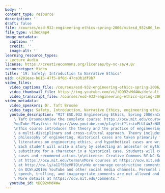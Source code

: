 ```yaml
---
body: ''
content_type: resource
description: ''
draft: false
file: /courses/esd-932-engineering-ethics-spring-2006/mitesd_932s06_lec19_360p_16_9.mp4
file_type: video/mp4
image_metadata:
  caption: ''
  credit: ''
  image-alt: ''
learning_resource_types:
- Lecture Audio
license: https://creativecommons.org/licenses/by-nc-sa/4.0/
resourcetype: Video
title: '19: Safety; Introduction to Narrative Ethics'
uid: c4201eae-b615-47f5-8f6d-47ca3b1df9b7
video_files:
  video_captions_file: /courses/esd-932-engineering-ethics-spring-2006/13x5Q4E7ecIWHbpcdbGQ9WS9xeK842qVX_transcript.webvtt
  video_thumbnail_file: https://img.youtube.com/vi/tDQ92vMd4Ww/default.jpg
  video_transcript_file: /courses/esd-932-engineering-ethics-spring-2006/13x5Q4E7ecIWHbpcdbGQ9WS9xeK842qVX_transcript.pdf
video_metadata:
  video_speakers: Dr. Taft Broome
  video_tags: Safety, Introduction, Narrative Ethics, engineering ethics
  youtube_description: "MIT ESD.932 Engineering Ethics, Spring 2006\nInstructor: Dr.\
    \ Taft Broome\nView the complete course: https://ocw.mit.edu/courses/esd-932-engineering-ethics-spring-2006/\n\
    YouTube Playlist: https://www.youtube.com/playlist?list=PLUl4u3cNGP61YF5HCMnGUwJ8D-PNNs3OR\n\
    \nThis course introduces the theory and the practice of engineering ethics using\
    \ a multi-disciplinary and cross-cultural approach. Theory includes ethics and\
    \ philosophy of engineering. Historical cases are taken primarily from the scholarly\
    \ literatures on engineering ethics, and hypothetical cases are written by students.\
    \ Each student will write a story by selecting an ancestor or mythic hero as a\
    \ substitute for a character in a historical case. Students will compare these\
    \ cases and recommend action.\n\nLicense: Creative Commons BY-NC-SA\nMore information\
    \ at https://ocw.mit.edu/terms\nMore courses at https://ocw.mit.edu\nSupport OCW\
    \ at http://ow.ly/a1If50zVRlQ\n\nWe encourage constructive comments and discussion\
    \ on OCW\u2019s YouTube and other social media channels. Personal attacks, hate\
    \ speech, trolling, and inappropriate comments are not allowed and may be removed.\
    \ More details at https://ocw.mit.edu/comments."
  youtube_id: tDQ92vMd4Ww
---
```

